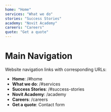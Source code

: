 ```yaml
---
home: "Home"
services: "What we do"
stories: "Success Stories"
academy: "Novit Academy"
careers: "Careers"
quote: "Get a quote"
---
```


# Main Navigation

Website navigation links with corresponding URLs:

- **Home**: /#home
- **What we do**: /#services
- **Success Stories**: /#success-stories
- **Novit Academy**: /academy
- **Careers**: /careers
- **Get a quote**: Contact form